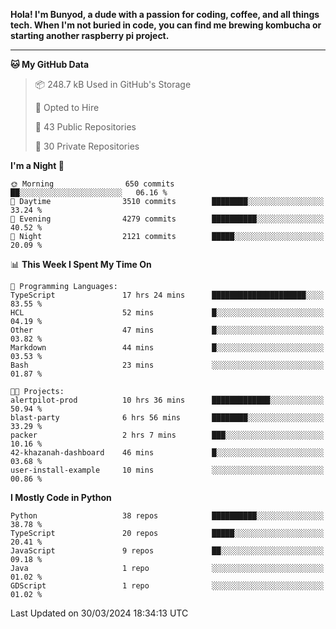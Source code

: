 <p>
<b>Hola! I'm Bunyod, a dude with a passion for coding, coffee, and all things tech. When I'm not buried in code, you can find me brewing kombucha or starting another raspberry pi project.</b>
</p>

---

<!--START_SECTION:waka-->
**🐱 My GitHub Data** 

> 📦 248.7 kB Used in GitHub's Storage 
 > 
> 💼 Opted to Hire
 > 
> 📜 43 Public Repositories 
 > 
> 🔑 30 Private Repositories 
 > 
**I'm a Night 🦉** 

```text
🌞 Morning                650 commits         ██░░░░░░░░░░░░░░░░░░░░░░░   06.16 % 
🌆 Daytime                3510 commits        ████████░░░░░░░░░░░░░░░░░   33.24 % 
🌃 Evening                4279 commits        ██████████░░░░░░░░░░░░░░░   40.52 % 
🌙 Night                  2121 commits        █████░░░░░░░░░░░░░░░░░░░░   20.09 % 
```


📊 **This Week I Spent My Time On** 

```text
💬 Programming Languages: 
TypeScript               17 hrs 24 mins      █████████████████████░░░░   83.55 % 
HCL                      52 mins             █░░░░░░░░░░░░░░░░░░░░░░░░   04.19 % 
Other                    47 mins             █░░░░░░░░░░░░░░░░░░░░░░░░   03.82 % 
Markdown                 44 mins             █░░░░░░░░░░░░░░░░░░░░░░░░   03.53 % 
Bash                     23 mins             ░░░░░░░░░░░░░░░░░░░░░░░░░   01.87 % 

🐱‍💻 Projects: 
alertpilot-prod          10 hrs 36 mins      █████████████░░░░░░░░░░░░   50.94 % 
blast-party              6 hrs 56 mins       ████████░░░░░░░░░░░░░░░░░   33.29 % 
packer                   2 hrs 7 mins        ███░░░░░░░░░░░░░░░░░░░░░░   10.16 % 
42-khazanah-dashboard    46 mins             █░░░░░░░░░░░░░░░░░░░░░░░░   03.68 % 
user-install-example     10 mins             ░░░░░░░░░░░░░░░░░░░░░░░░░   00.86 % 
```

**I Mostly Code in Python** 

```text
Python                   38 repos            ██████████░░░░░░░░░░░░░░░   38.78 % 
TypeScript               20 repos            █████░░░░░░░░░░░░░░░░░░░░   20.41 % 
JavaScript               9 repos             ██░░░░░░░░░░░░░░░░░░░░░░░   09.18 % 
Java                     1 repo              ░░░░░░░░░░░░░░░░░░░░░░░░░   01.02 % 
GDScript                 1 repo              ░░░░░░░░░░░░░░░░░░░░░░░░░   01.02 % 
```




 Last Updated on 30/03/2024 18:34:13 UTC
<!--END_SECTION:waka-->
